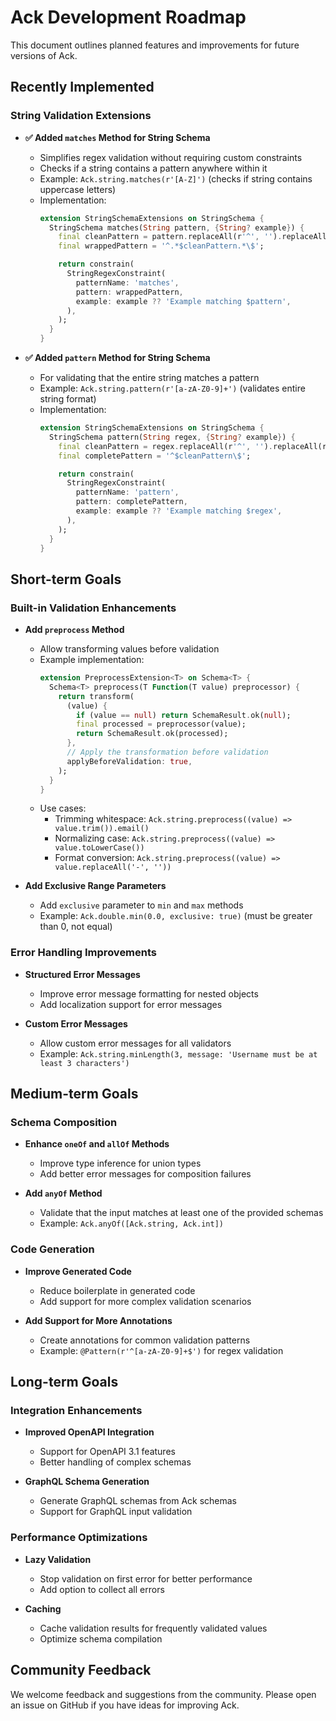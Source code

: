 # Ack Development Roadmap

This document outlines planned features and improvements for future versions of Ack.

## Recently Implemented

### String Validation Extensions

- **✅ Added `matches` Method for String Schema**
  - Simplifies regex validation without requiring custom constraints
  - Checks if a string contains a pattern anywhere within it
  - Example: `Ack.string.matches(r'[A-Z]')` (checks if string contains uppercase letters)
  - Implementation:
    ```dart
    extension StringSchemaExtensions on StringSchema {
      StringSchema matches(String pattern, {String? example}) {
        final cleanPattern = pattern.replaceAll(r'^', '').replaceAll(r'$', '');
        final wrappedPattern = '^.*$cleanPattern.*\$';

        return constrain(
          StringRegexConstraint(
            patternName: 'matches',
            pattern: wrappedPattern,
            example: example ?? 'Example matching $pattern',
          ),
        );
      }
    }
    ```

- **✅ Added `pattern` Method for String Schema**
  - For validating that the entire string matches a pattern
  - Example: `Ack.string.pattern(r'[a-zA-Z0-9]+')` (validates entire string format)
  - Implementation:
    ```dart
    extension StringSchemaExtensions on StringSchema {
      StringSchema pattern(String regex, {String? example}) {
        final cleanPattern = regex.replaceAll(r'^', '').replaceAll(r'$', '');
        final completePattern = '^$cleanPattern\$';

        return constrain(
          StringRegexConstraint(
            patternName: 'pattern',
            pattern: completePattern,
            example: example ?? 'Example matching $regex',
          ),
        );
      }
    }
    ```

## Short-term Goals

### Built-in Validation Enhancements

- **Add `preprocess` Method**
  - Allow transforming values before validation
  - Example implementation:
    ```dart
    extension PreprocessExtension<T> on Schema<T> {
      Schema<T> preprocess(T Function(T value) preprocessor) {
        return transform(
          (value) {
            if (value == null) return SchemaResult.ok(null);
            final processed = preprocessor(value);
            return SchemaResult.ok(processed);
          },
          // Apply the transformation before validation
          applyBeforeValidation: true,
        );
      }
    }
    ```
  - Use cases:
    - Trimming whitespace: `Ack.string.preprocess((value) => value.trim()).email()`
    - Normalizing case: `Ack.string.preprocess((value) => value.toLowerCase())`
    - Format conversion: `Ack.string.preprocess((value) => value.replaceAll('-', ''))`

- **Add Exclusive Range Parameters**
  - Add `exclusive` parameter to `min` and `max` methods
  - Example: `Ack.double.min(0.0, exclusive: true)` (must be greater than 0, not equal)

### Error Handling Improvements

- **Structured Error Messages**
  - Improve error message formatting for nested objects
  - Add localization support for error messages

- **Custom Error Messages**
  - Allow custom error messages for all validators
  - Example: `Ack.string.minLength(3, message: 'Username must be at least 3 characters')`

## Medium-term Goals

### Schema Composition

- **Enhance `oneOf` and `allOf` Methods**
  - Improve type inference for union types
  - Add better error messages for composition failures

- **Add `anyOf` Method**
  - Validate that the input matches at least one of the provided schemas
  - Example: `Ack.anyOf([Ack.string, Ack.int])`

### Code Generation

- **Improve Generated Code**
  - Reduce boilerplate in generated code
  - Add support for more complex validation scenarios

- **Add Support for More Annotations**
  - Create annotations for common validation patterns
  - Example: `@Pattern(r'^[a-zA-Z0-9]+$')` for regex validation

## Long-term Goals

### Integration Enhancements

- **Improved OpenAPI Integration**
  - Support for OpenAPI 3.1 features
  - Better handling of complex schemas

- **GraphQL Schema Generation**
  - Generate GraphQL schemas from Ack schemas
  - Support for GraphQL input validation

### Performance Optimizations

- **Lazy Validation**
  - Stop validation on first error for better performance
  - Add option to collect all errors

- **Caching**
  - Cache validation results for frequently validated values
  - Optimize schema compilation

## Community Feedback

We welcome feedback and suggestions from the community. Please open an issue on GitHub if you have ideas for improving Ack.
